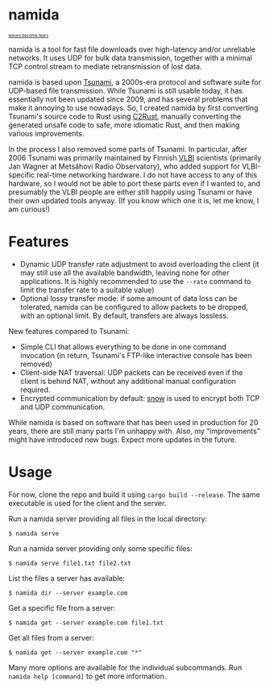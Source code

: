 # namida

<sup><sup><sup>[waves become tears](https://evergreen2.bandcamp.com/album/-)</sup></sup></sup>

namida is a tool for fast file downloads over high-latency and/or unreliable networks. It uses UDP for bulk data transmission, together with a minimal TCP control stream to mediate retransmission of lost data.

namida is based upon [Tsunami](https://tsunami-udp.sourceforge.net), a 2000s-era protocol and software suite for UDP-based file transmission. While Tsunami is still usable today, it has essentially not been updated since 2009, and has several problems that make it annoying to use nowadays. So, I created namida by first converting Tsunami's source code to Rust using [C2Rust](https://github.com/immunant/c2rust), manually converting the generated unsafe code to safe, more idiomatic Rust, and then making various improvements.

In the process I also removed some parts of Tsunami. In particular, after 2006 Tsunami was primarily maintained by Finnish [VLBI](https://en.wikipedia.org/wiki/Very-long-baseline_interferometry) scientists (primarily Jan Wagner at Metsähovi Radio Observatory), who added support for VLBI-specific real-time networking hardware. I do not have access to any of this hardware, so I would not be able to port these parts even if I wanted to, and presumably the VLBI people are either still happily using Tsunami or have their own updated tools anyway. (If you know which one it is, let me know, I am curious!)

# Features

- Dynamic UDP transfer rate adjustment to avoid overloading the client (it may still use all the available bandwidth, leaving none for other applications. It is highly recommended to use the `--rate` command to limit the transfer rate to a suitable value)
- Optional lossy transfer mode: if some amount of data loss can be tolerated, namida can be configured to allow packets to be dropped, with an optional limit. By default, transfers are always lossless.

New features compared to Tsunami:

- Simple CLI that allows everything to be done in one command invocation (in return, Tsunami's FTP-like interactive console has been removed)
- Client-side NAT traversal: UDP packets can be received even if the client is behind NAT, without any additional manual configuration required.
- Encrypted communication by default: [snow](https://github.com/mcginty/snow) is used to encrypt both TCP and UDP communication.

While namida is based on software that has been used in production for 20 years, there are still many parts I'm unhappy with. Also, my “improvements” might have introduced new bugs. Expect more updates in the future.

# Usage

For now, clone the repo and build it using `cargo build --release`. The same executable is used for the client and the server.

Run a namida server providing all files in the local directory:

```
$ namida serve
```

Run a namida server providing only some specific files:

```
$ namida serve file1.txt file2.txt
```

List the files a server has available:

```
$ namida dir --server example.com
```

Get a specific file from a server:

```
$ namida get --server example.com file1.txt
```

Get all files from a server:

```
$ namida get --server example.com "*"
```

Many more options are available for the individual subcommands. Run `namida help [command]` to get more information.

